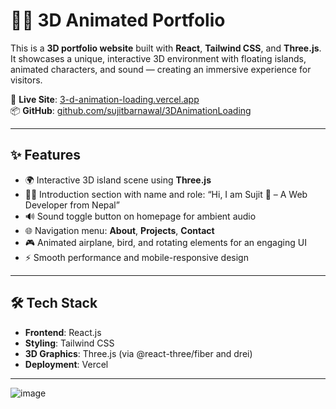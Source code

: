 # 🧑‍💻 3D Animated Portfolio

This is a **3D portfolio website** built with **React**, **Tailwind CSS**, and **Three.js**. It showcases a unique, interactive 3D environment with floating islands, animated characters, and sound — creating an immersive experience for visitors.

🔗 **Live Site**: [3-d-animation-loading.vercel.app](https://3-d-animation-loading.vercel.app)  
📦 **GitHub**: [github.com/sujitbarnawal/3DAnimationLoading](https://github.com/sujitbarnawal/3DAnimationLoading)

---

## ✨ Features

- 🌍 Interactive 3D island scene using **Three.js**
- 🧑‍💼 Introduction section with name and role: “Hi, I am Sujit 👋 – A Web Developer from Nepal”
- 🔊 Sound toggle button on homepage for ambient audio
- 🌐 Navigation menu: **About**, **Projects**, **Contact**
- 🎮 Animated airplane, bird, and rotating elements for an engaging UI
- ⚡ Smooth performance and mobile-responsive design

---

## 🛠️ Tech Stack

- **Frontend**: React.js
- **Styling**: Tailwind CSS
- **3D Graphics**: Three.js (via @react-three/fiber and drei)
- **Deployment**: Vercel

---

![image](https://github.com/user-attachments/assets/b45d7d8c-9995-409a-954d-da7d6e945627)
